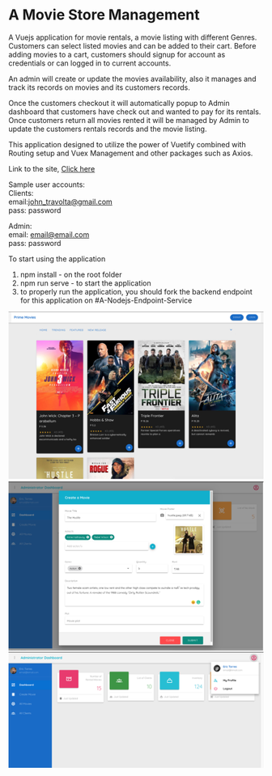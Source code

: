 # A Movie Store Management

A Vuejs application for movie rentals, a movie listing with different Genres. Customers can select listed movies and can be added to their cart. Before adding movies to a cart, customers should signup for account as credentials or can logged in to current accounts. 

An admin will create or update the movies availability, also it manages and track its records on movies and its customers records.

Once the customers checkout it will automatically popup to Admin dashboard that customers have check out and wanted to pay for its rentals. Once customers return all movies rented it will be managed by Admin to update the customers rentals records and the movie listing.

This application designed to utilize the power of Vuetify combined with Routing setup and Vuex Management and other packages such as Axios.

Link to the site, <a target="_blank" href="https://competent-shockley-45b27e.netlify.app">Click here</a>

Sample user accounts:
<br/>
Clients:
  <br/>
  email:john_travolta@gmail.com
  <br/>
  pass: password
  </br>
  
Admin:
  <br/>
  email: email@email.com
  <br/>
  pass: password
  <br/>
  
  
To start using the application

1. npm install - on the root folder
2. npm run serve - to start the application
3. to properly run the application, you should fork the backend endpoint for this application on #A-Nodejs-Endpoint-Service

<img src="src/assets/thumbnail/Screen%20Shot%202020-09-13%20at%2011.13.28%20PM.png" />
<img src="src/assets/thumbnail/Screen%20Shot%202020-09-13%20at%2010.54.22%20PM.png"/>
<img src="src/assets/thumbnail/Screen%20Shot%202020-09-13%20at%2010.52.02%20PM.png"/>
